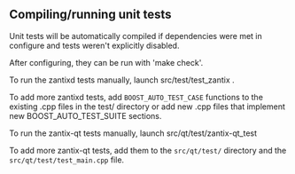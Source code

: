 Compiling/running unit tests
------------------------------------

Unit tests will be automatically compiled if dependencies were met in configure
and tests weren't explicitly disabled.

After configuring, they can be run with 'make check'.

To run the zantixd tests manually, launch src/test/test_zantix .

To add more zantixd tests, add `BOOST_AUTO_TEST_CASE` functions to the existing
.cpp files in the test/ directory or add new .cpp files that
implement new BOOST_AUTO_TEST_SUITE sections.

To run the zantix-qt tests manually, launch src/qt/test/zantix-qt_test

To add more zantix-qt tests, add them to the `src/qt/test/` directory and
the `src/qt/test/test_main.cpp` file.
